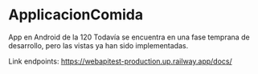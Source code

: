 # ApplicacionComida
App en Android de la 120
Todavía se encuentra en una fase temprana de desarrollo, pero las vistas ya han sido implementadas.

Link endpoints: https://webapitest-production.up.railway.app/docs/
